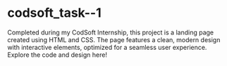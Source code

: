 # codsoft_task--1
Completed during my CodSoft Internship, this project is a  landing page created using HTML and CSS. The page features a clean, modern design with interactive elements, optimized for a seamless user experience. Explore the code and design here!
